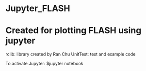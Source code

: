 # Jupyter_FLASH
# Created for plotting FLASH using jupyter
  rclib: library created by Ran Chu
  UnitTest: test and example code

To activate Jupyter:
	$jupyter notebook
